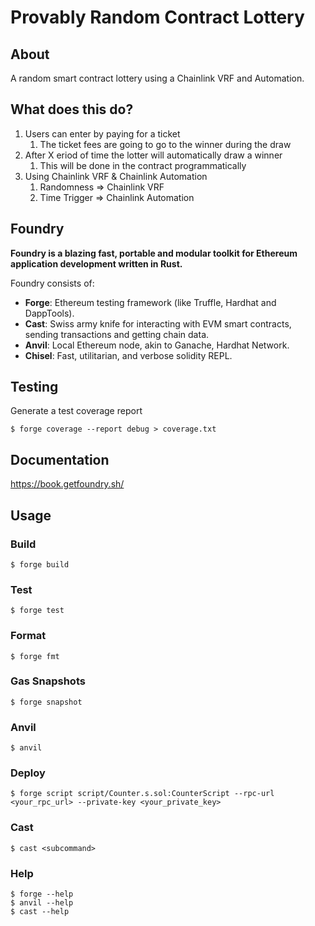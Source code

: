 # Provably Random Contract Lottery

## About

A random smart contract lottery using a Chainlink VRF and Automation.

## What does this do?

1. Users can enter by paying for a ticket
   1. The ticket fees are going to go to the winner during the draw
2. After X eriod of time the lotter will automatically draw a winner
   1. This will be done in the contract programmatically
3. Using Chainlink VRF & Chainlink Automation
   1. Randomness => Chainlink VRF
   2. Time Trigger => Chainlink Automation

## Foundry

**Foundry is a blazing fast, portable and modular toolkit for Ethereum application development written in Rust.**

Foundry consists of:

-   **Forge**: Ethereum testing framework (like Truffle, Hardhat and DappTools).
-   **Cast**: Swiss army knife for interacting with EVM smart contracts, sending transactions and getting chain data.
-   **Anvil**: Local Ethereum node, akin to Ganache, Hardhat Network.
-   **Chisel**: Fast, utilitarian, and verbose solidity REPL.


## Testing
Generate a test coverage report

```script
$ forge coverage --report debug > coverage.txt
```

## Documentation

https://book.getfoundry.sh/

## Usage

### Build

```shell
$ forge build
```

### Test

```shell
$ forge test
```

### Format

```shell
$ forge fmt
```

### Gas Snapshots

```shell
$ forge snapshot
```

### Anvil

```shell
$ anvil
```

### Deploy

```shell
$ forge script script/Counter.s.sol:CounterScript --rpc-url <your_rpc_url> --private-key <your_private_key>
```

### Cast

```shell
$ cast <subcommand>
```

### Help

```shell
$ forge --help
$ anvil --help
$ cast --help
```
